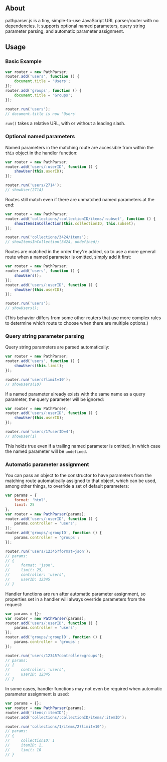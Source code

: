 ## About

pathparser.js is a tiny, simple-to-use JavaScript URL parser/router with no dependencies. It supports optional named parameters, query string parameter parsing, and automatic parameter assignment.

## Usage

### Basic Example

```javascript
var router = new PathParser;
router.add('users', function () {
    document.title = 'Users';
});
router.add('groups', function () {
    document.title = 'Groups';
});

router.run('users');
// document.title is now 'Users'
```

```run()``` takes a relative URL, with or without a leading slash.

### Optional named parameters

Named parameters in the matching route are accessible from within the ```this``` object in the handler function:

```javascript
var router = new PathParser;
router.add('users/:userID', function () {
    showUser(this.userID);
});

router.run('users/2714');
// showUser(2714)
```

Routes still match even if there are unmatched named parameters at the end:

```javascript
var router = new PathParser;
router.add('collections/:collectionID/items/:subset', function () {
    showItemsInCollection(this.collectionID, this.subset);
});

router.run('collections/3424/items');
// showItemsInCollection(3424, undefined);
```

Routes are matched in the order they're added, so to use a more general route when a named parameter is omitted, simply add it first:

```javascript
var router = new PathParser;
router.add('users', function () {
    showUsers();
});
router.add('users/:userID', function () {
    showUser(this.userID);
});

router.run('users');
// showUsers();
```
(This behavior differs from some other routers that use more complex rules to determine which route to choose when there are multiple options.)

### Query string parameter parsing

Query string parameters are parsed automatically:

```javascript
var router = new PathParser;
router.add('users', function () {
    showUsers(this.limit);
});

router.run('users?limit=10');
// showUsers(10)
```

If a named parameter already exists with the same name as a query parameter, the query parameter will be ignored:

```javascript
var router = new PathParser;
router.add('users/:userID', function () {
    showUser(this.userID);
});

router.run('users/1?userID=4');
// showUser(1)
```

This holds true even if a trailing named parameter is omitted, in which case the named parameter will be ```undefined```.

### Automatic parameter assignment

You can pass an object to the constructor to have parameters from the matching route automatically assigned to that object, which can be used, among other things, to override a set of default parameters:

```javascript
var params = {
    format: 'html',
    limit: 25
};
var router = new PathParser(params);
router.add('users/:userID', function () {
    params.controller = 'users';
});
router.add('groups/:groupID', function () {
    params.controller = 'groups';
});

router.run('users/12345?format=json');
// params:
// {
//     format: 'json',
//     limit: 25,
//     controller: 'users',
//     userID: 12345
// }
```

Handler functions are run after automatic parameter assignment, so properties set in a handler will always override parameters from the request:

```javascript
var params = {};
var router = new PathParser(params);
router.add('users/:userID', function () {
    params.controller = 'users';
});
router.add('groups/:groupID', function () {
    params.controller = 'groups';
});

router.run('users/12345?controller=groups');
// params:
// {
//     controller: 'users',
//     userID: 12345
// }
```

In some cases, handler functions may not even be required when automatic parameter assignment is used:

```javascript
var params = {};
var router = new PathParser(params);
router.add('items/:itemID');
router.add('collections/:collectionID/items/:itemID');

router.run('collections/1/items/2?limit=10');
// params:
// {
//     collectionID: 1
//     itemID: 2,
//     limit: 10
// }
```
